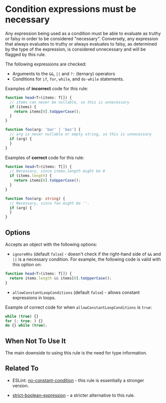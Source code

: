 # Condition expressions must be necessary

Any expression being used as a condition must be able to evaluate as truthy or falsy in order to be considered "necessary". Conversely, any expression that always evaluates to truthy or always evaluates to falsy, as determined by the type of the expression, is considered unnecessary and will be flagged by this rule.

The following expressions are checked:

- Arguments to the `&&`, `||` and `?:` (ternary) operators
- Conditions for `if`, `for`, `while`, and `do-while` statements.

Examples of **incorrect** code for this rule:

```ts
function head<T>(items: T[]) {
  // items can never be nullable, so this is unnecessary
  if (items) {
    return items[0].toUpperCase();
  }
}

function foo(arg: 'bar' | 'baz') {
  // arg is never nullable or empty string, so this is unnecessary
  if (arg) {
  }
}
```

Examples of **correct** code for this rule:

```ts
function head<T>(items: T[]) {
  // Necessary, since items.length might be 0
  if (items.length) {
    return items[0].toUpperCase();
  }
}

function foo(arg: string) {
  // Necessary, since foo might be ''.
  if (arg) {
  }
}
```

## Options

Accepts an object with the following options:

- `ignoreRhs` (default `false`) - doesn't check if the right-hand side of `&&` and `||` is a necessary condition. For example, the following code is valid with this option on:

```ts
function head<T>(items: T[]) {
  return items.length && items[0].toUpperCase();
}
```

- `allowConstantLoopConditions` (default `false`) - allows constant expressions in loops.

Example of correct code for when `allowConstantLoopConditions` is `true`:

```ts
while (true) {}
for (; true; ) {}
do {} while (true);
```

## When Not To Use It

The main downside to using this rule is the need for type information.

## Related To

- ESLint: [no-constant-condition](https://eslint.org/docs/rules/no-constant-condition) - this rule is essentially a stronger version.

- [strict-boolean-expression](./strict-boolean-expressions.md) - a stricter alternative to this rule.

